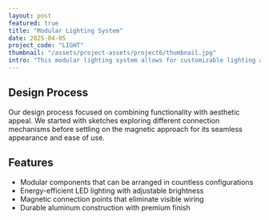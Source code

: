 ```yaml
---
layout: post
featured: true
title: "Modular Lighting System"
date: 2025-04-05
project_code: "LIGHT"
thumbnail: "/assets/project-assets/project6/thumbnail.jpg"
intro: "This modular lighting system allows for customizable lighting arrangements. The minimalist design features clean lines and magnetic connection points, allowing for easy reconfiguration while maintaining elegant aesthetics."
---
```


## Design Process

Our design process focused on combining functionality with aesthetic appeal. We started with sketches exploring different connection mechanisms before settling on the magnetic approach for its seamless appearance and ease of use.

## Features

- Modular components that can be arranged in countless configurations
- Energy-efficient LED lighting with adjustable brightness
- Magnetic connection points that eliminate visible wiring
- Durable aluminum construction with premium finish
